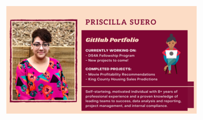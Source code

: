 ![GitHub profile readme_v2](https://github.com/psuero1/psuero1/blob/main/GitHub%20ReadMe%20Image_v2.png)


